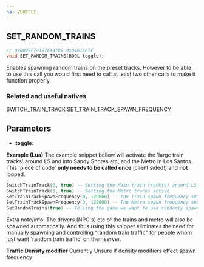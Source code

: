 ```yaml
---
ns: VEHICLE
---
```

## SET_RANDOM_TRAINS

```c
// 0x80D9F74197EA47D9 0xD461CA7F
void SET_RANDOM_TRAINS(BOOL toggle);
```

Enables spawning random trains on the preset tracks. However to be able to use this call you would first need to call at least two other calls to make it function properly.


### Related and useful natives
[SWITCH_TRAIN_TRACK](#_0xFD813BB7DB977F20)
[SET_TRAIN_TRACK_SPAWN_FREQUENCY](#_0x21973BBF8D17EDFA)

## Parameters
* **toggle**: 


**Example (Lua)**
The example snippet bellow will activate the 'large train tracks' around LS and into Sandy Shores etc, and the Metro in Los Santos.
This 'piece of code' **only needs to be called once** (client sided!) and **not** looped.

```lua
SwitchTrainTrack(0, true) -- Setting the Main train track(s) around LS and towards Sandy Shores active
SwitchTrainTrack(3, true) -- Setting the Metro tracks active
SetTrainTrackSpawnFrequency(0, 120000) -- The Train spawn frequency set for the game engine
SetTrainTrackSpawnFrequency(3, 120000) -- The Metro spawn frequency set for the game engine
SetRandomTrains(true) -- Telling the game we want to use randomly spawned trains
```

Extra note/info: The drivers (NPC's) etc of the trains and metro will also be spawned automatically. And thus using this snippet eliminates the need for manually spawning and controlling "random train traffic" for people whom just want 'random train traffic' on their server.


**Traffic Density modifier**
Currently Unsure if density modifiers effect spawn frequency

